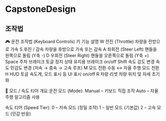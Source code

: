 # CapstoneDesign

## 조작법
🎮 운전 조작법 (Keyboard Controls)
키	기능	설명
W	전진 (Throttle)	차량을 전방으로 가속
S	후진 / 감속	차량을 후방으로 가속 또는 감속
A	좌회전 (Steer Left)	핸들을 왼쪽으로 돌림 (Y축 -)
D	우회전 (Steer Right)	핸들을 오른쪽으로 돌림 (Y축 +)
Space	주차 브레이크 토글	정지 상태 유지용 브레이크 on/off
Shift	속도 감도 변경	속도 민감도 변경 (저속 → 중속 → 고속 루프)
M	모드 전환	수동 ↔ 자율 주행 모드 전환
H	HUD 토글	속도계, 모드 표시 등 UI 표시 on/off
R	차량 리셋	차량 위치 및 자세 초기화

🧠 모드 / 속도 티어 개요
운전 모드 (Mode):
Manual – 키보드 직접 조작
Auto – 자율 주행 알고리즘 사용

속도 티어 (Speed Tier):
0 – 저속 모드 (정밀 조작)
1 – 일반 모드 (기본값)
2 – 고속 모드 (민감 반응)


